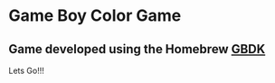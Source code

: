 # Game Boy Color Game

## Game developed using the Homebrew [GBDK](https://github.com/gbdk-2020/gbdk-2020)

Lets Go!!!